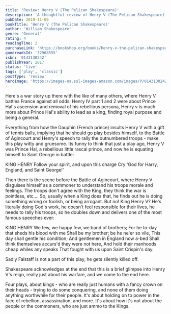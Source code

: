 ```yaml
---
title: 'Review: Henry V (The Pelican Shakespeare)'
description: 'A thoughtful review of Henry V (The Pelican Shakespeare) by William Shakespeare'
pubDate: 2019-11-09
bookTitle: 'Henry V (The Pelican Shakespeare)'
author: 'William Shakespeare'
genre: 'General'
rating: 4
readingTime: 2
purchaseLink: 'https://bookshop.org/books/henry-v-the-pelican-shakespeare/9780143130246'
goodreadsId: '32968555'
isbn: '0143130242'
publishYear: 2017
status: 'live'
tags: ['play', 'classic']
postType: 'review'
heroImage: 'https://images-na.ssl-images-amazon.com/images/P/0143130242.01.L.jpg'
---
```


Here's a war story up there with the like of many others, where Henry V battles France against all odds. Henry IV part 1 and 2 were about Prince Hal's ascension and removal of his rebellious persona, Henry v is much more about Prince Hal's ability to lead as a king, finding royal purpose and being a general.

Everything from how the Dauphin (French prince) insults Henry V with a gift of tennis balls, implying that he should go play besides himself, to the Battle of Agincourt and Henry's speech to rally the outnumbered troops - make this play witty and gruesome. Its funny to think that just a play ago, Henry V was Prince Hal, a rebellious little rascal prince, and now he is equating himself to Saint George in battle:

> 
KING HENRY
Follow your spirit, and upon this charge
Cry 'God for Harry, England, and Saint George!'

Then there is the scene before the Battle of Agincourt, where Henry V disguises himself as a commoner to understand his troops morale and feelings. The troops don't agree with the King, they think the war is pointless, etc.... So, usually when a King does that, he finds out he is doing something wrong or foolish, or being arrogant. But no! King Henry V? He's literally doing God's work, he doesn't feel responsible for their lives, he needs to rally his troops, so he doubles down and delivers one of the most famous speeches ever:

> 
KING HENRY
We few, we happy few, we band of brothers;
For he to-day that sheds his blood with me
Shall be my brother; be he ne'er so vile,
This day shall gentle his condition;
And gentlemen in England now a-bed
Shall think themselves accurs'd they were not here,
And hold their manhoods cheap whiles any speaks
That fought with us upon Saint Crispin's day.

Sadly Falstaff is not a part of this play, he gets silently killed off. 

Shakespeare acknowledges at the end that this is a brief glimpse into Henry V's reign, really just about his warfare, and we come to the end here. 

Four plays, about kings - who are really just humans with a fancy crown on their heads - trying to do some conquering, and none of them doing anything worthwhile for their people. It's about holding on to power in the face of rebellion, assassination, and more. It's about how it's not about the people or the commoners, who are just ammo to the Kings.